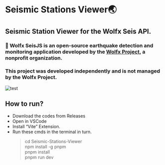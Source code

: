 # Seismic Stations Viewer🌏

## Seismic Station Viewer for the Wolfx Seis API. 
 ### 🚨 Wolfx SeisJS is an open-source earthquake detection and monitoring application developed by the [Wolfx Project](https://github.com/WolfxProject), a nonprofit organization.
 ###  This project was developed independently and is not managed by the Wolfx Project.
![test](https://github.com/user-attachments/assets/ee4583a2-4f34-4b84-928b-8ef19962fdc7)

## How to run?
- Download the codes from Releases
- Open in VSCode
- Install “Vite” Extension.
- Run these cmds in the terminal in turn.
  > cd Seismic-Stations-Viewer<br>
  > npm install -g pnpm<br>
  > pnpm install<br>
  > pnpm run dev<br>
